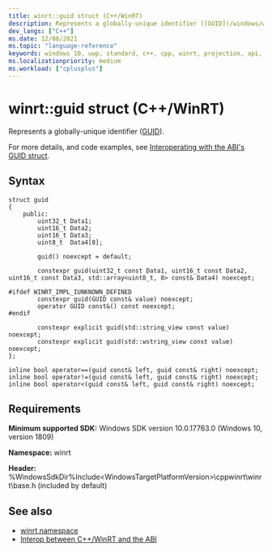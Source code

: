 ```yaml
---
title: winrt::guid struct (C++/WinRT)
description: Represents a globally-unique identifier ([GUID](/windows/win32/api/guiddef/ns-guiddef-guid)).
dev_langs: ["C++"]
ms.date: 12/08/2021
ms.topic: "language-reference"
keywords: windows 10, uwp, standard, c++, cpp, winrt, projection, api, reference, Windows, guid
ms.localizationpriority: medium
ms.workload: ["cplusplus"]
---
```


# winrt::guid struct (C++/WinRT)

Represents a globally-unique identifier ([GUID](/windows/win32/api/guiddef/ns-guiddef-guid)).

For more details, and code examples, see [Interoperating with the ABI's GUID struct](/windows/uwp/cpp-and-winrt-apis/interop-winrt-abi#interoperating-with-the-abis-guid-struct).

## Syntax
```cppwinrt
struct guid
{
    public:
        uint32_t Data1;
        uint16_t Data2;
        uint16_t Data3;
        uint8_t  Data4[8];

        guid() noexcept = default;

        constexpr guid(uint32_t const Data1, uint16_t const Data2, uint16_t const Data3, std::array<uint8_t, 8> const& Data4) noexcept;

#ifdef WINRT_IMPL_IUNKNOWN_DEFINED
        constexpr guid(GUID const& value) noexcept;
        operator GUID const&() const noexcept;
#endif

        constexpr explicit guid(std::string_view const value) noexcept;
        constexpr explicit guid(std::wstring_view const value) noexcept;
};

inline bool operator==(guid const& left, guid const& right) noexcept;
inline bool operator!=(guid const& left, guid const& right) noexcept;
inline bool operator<(guid const& left, guid const& right) noexcept;
```

## Requirements
**Minimum supported SDK:** Windows SDK version 10.0.17763.0 (Windows 10, version 1809)

**Namespace:** winrt

**Header:** %WindowsSdkDir%Include\<WindowsTargetPlatformVersion>\cppwinrt\winrt\base.h (included by default)

## See also 
* [winrt namespace](winrt.md)
* [Interop between C++/WinRT and the ABI](/windows/uwp/cpp-and-winrt-apis/interop-winrt-abi)
